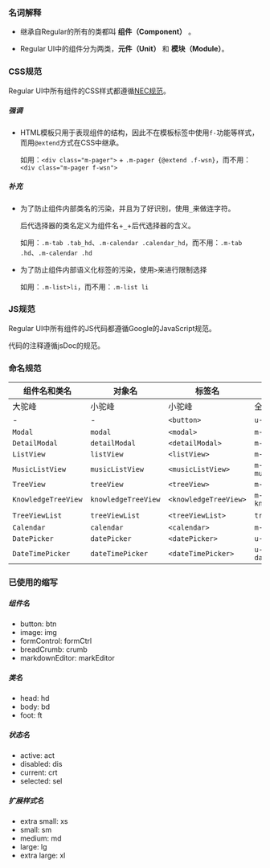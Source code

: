 ### 名词解释

- 继承自Regular的所有的类都叫 **组件（Component）** 。

- Regular UI中的组件分为两类，**元件（Unit）** 和 **模块（Module）**。

### CSS规范

Regular UI中所有组件的CSS样式都遵循[NEC规范](http://nec.netease.com/standard/css-sort.html)。

##### 强调

- HTML模板只用于表现组件的结构，因此不在模板标签中使用`f-`功能等样式，而用`@extend`方式在CSS中继承。

  如用：`<div class="m-pager">` + `.m-pager {@extend .f-wsn}`，而不用：`<div class="m-pager f-wsn">`

##### 补充

- 为了防止组件内部类名的污染，并且为了好识别，使用`_`来做连字符。

  后代选择器的类名定义为组件名+`_`+后代选择器的含义。

  如用：`.m-tab .tab_hd`、`.m-calendar .calendar_hd`，而不用：`.m-tab .hd`、`.m-calendar .hd`

- 为了防止组件内部语义化标签的污染，使用`>`来进行限制选择

  如用：`.m-list>li`，而不用：`.m-list li`

### JS规范

Regular UI中所有组件的JS代码都遵循Google的JavaScript规范。

代码的注释遵循jsDoc的规范。

### 命名规范

| 组件名和类名       | 对象名             | 标签名               | CSS类名               |　JS文件名             |  CSS文件名              |
| ------------------ | ------------------ | -------------------- | --------------------- | --------------------- | ----------------------- |
| 大驼峰             | 小驼峰             | 小驼峰               | 全小写                | 与标签名一致          | 与标签名一致            |
| -                  | -                  | `<button>`            | `u-btn`                | -                     | `btn.mcss`               |
| `Modal`             | `modal`             | `<modal>`             | `m-modal`              | `modal.js`             | `modal.mcss`             |
| `DetailModal`       | `detailModal`       | `<detailModal>`       | `m-modal-detail`       | `detailModal.js`       | `detailModal.mcss`       |
| `ListView`          | `listView`          | `<listView>`          | `m-listview`           | `listView.js`          | `listView.mcss`          |
| `MusicListView`     | `musicListView`     | `<musicListView>`     | `m-listview-music`     | `musicListView.js`     | `musicListView.mcss`     |
| `TreeView`          | `treeView`          | `<treeView>`          | `m-treeview`           | `treeView.js`          | `treeView.mcss`          |
| `KnowledgeTreeView` | `knowledgeTreeView` | `<knowledgeTreeView>` | `m-treeview-knowledge` | `knowledgeTreeView.js` | `knowledgeTreeView.mcss` |
| `TreeViewList`      | `treeViewList`      | `<treeViewList>`      | `treeview_list`        | -                     | -                       |
| `Calendar`          | `calendar`          | `<calendar>`          | `m-calendar`           | `calendar.js`          | `calendar.mcss`          |
| `DatePicker`        | `datePicker`        | `<datePicker>`        | `u-datepicker`         | `datePicker.js`        | `datePicker.mcss`        |
| `DateTimePicker`    | `dateTimePicker`    | `<dateTimePicker>`    | `u-datetimepicker`     | `dateTimePicker.js`    | `dateTimePicker.mcss`    |

### 已使用的缩写

##### 组件名

- button: btn
- image: img
- formControl: formCtrl
- breadCrumb: crumb
- markdownEditor: markEditor

##### 类名

- head: hd
- body: bd
- foot: ft

##### 状态名

- active: act
- disabled: dis
- current: crt
- selected: sel

##### 扩展样式名

- extra small: xs
- small: sm
- medium: md
- large: lg
- extra large: xl